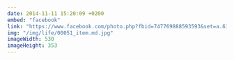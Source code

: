 ```yaml
---
date: 2014-11-11 15:20:09 +0200
embed: "facebook"
link: "https://www.facebook.com/photo.php?fbid=747769888593593&set=a.618345881535995.1073741827.100000817666251&type=3&theater"
img: "/img/life/00051_item.md.jpg"
imageWidth: 530
imageHeight: 353
---
```

